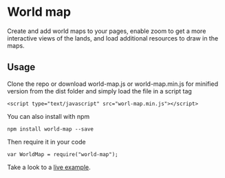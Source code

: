 # World map

Create and add world maps to your pages, enable zoom to get a more interactive views of the lands, and load additional resources to draw in the maps.

## Usage

Clone the repo or download world-map.js or world-map.min.js for minified version from the dist folder and simply load the file in a script tag

    <script type="text/javascript" src="worl-map.min.js"></script>

You can also install with npm 
    
    npm install world-map --save

Then require it in your code 

    var WorldMap = require("world-map");
    

Take a look to a [live example](http://plnkr.co/edit/sOvkiTxQMgwtRFERq4qr?p=preview).
